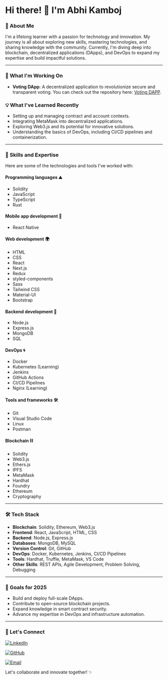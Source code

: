 # Hi there! 👋 I'm Abhi Kamboj

### 🚀 About Me
I'm a lifelong learner with a passion for technology and innovation. My journey is all about exploring new skills, mastering technologies, and sharing knowledge with the community. Currently, I'm diving deep into blockchain, decentralized applications (DApps), and DevOps to expand my expertise and build impactful solutions.

---

### 🌟 What I'm Working On
- **Voting DApp**: A decentralized application to revolutionize secure and transparent voting. You can check out the repository here: 
[Voting DAPP](https://github.com/abhikamboj2/Voting-DAPP).

### 💡 What I've Learned Recently
- Setting up and managing contract and account contexts.
- Integrating MetaMask into decentralized applications.
- Exploring Web3.js and its potential for innovative solutions.
- Understanding the basics of DevOps, including CI/CD pipelines and containerization.

---

### 🚀 Skills and Expertise
Here are some of the technologies and tools I've worked with:

#### Programming languages ⛰️
- Solidity
- JavaScript
- TypeScript
- Rust

#### Mobile app development 📱
- React Native

#### Web development 🌍
- HTML
- CSS
- React
- Next.js
- Redux
- styled-components
- Sass
- Tailwind CSS
- Material-UI
- Bootstrap

#### Backend development 🌳
- Node.js
- Express.js
- MongoDB
- SQL

#### DevOps 🌀
- Docker
- Kubernetes (Learning)
- Jenkins
- GitHub Actions
- CI/CD Pipelines
- Nginx (Learning)

#### Tools and frameworks 🛠️
- Git
- Visual Studio Code
- Linux
- Postman

#### Blockchain ⛓️
- Solidity
- Web3.js
- Ethers.js
- IPFS
- MetaMask
- Hardhat
- Foundry
- Ethereum
- Cryptography

---

### 🛠️ Tech Stack
- **Blockchain**: Solidity, Ethereum, Web3.js
- **Frontend**: React, JavaScript, HTML, CSS
- **Backend**: Node.js, Express.js
- **Databases**: MongoDB, MySQL
- **Version Control**: Git, GitHub
- **DevOps**: Docker, Kubernetes, Jenkins, CI/CD Pipelines
- **Tools**: Hardhat, Truffle, MetaMask, VS Code
- **Other Skills**: REST APIs, Agile Development, Problem Solving, Debugging

---

### 🌱 Goals for 2025
- Build and deploy full-scale DApps.
- Contribute to open-source blockchain projects.
- Expand knowledge in smart contract security.
- Advance my expertise in DevOps and infrastructure automation.

---

### 🤝 Let's Connect
[![LinkedIn](https://img.shields.io/badge/LinkedIn-Abhi%20Kamboj-blue?style=for-the-badge&logo=linkedin)](https://www.linkedin.com/in/abhi-kamboj-407826258/)

[![GitHub](https://img.shields.io/badge/GitHub-abhikamboj2-black?style=for-the-badge&logo=github)](https://github.com/abhikamboj2)

[![Email](https://img.shields.io/badge/Email-abhi.skamboj@gmail.com-red?style=for-the-badge&logo=gmail)](mailto:abhi.skamboj@gmail.com)

Let's collaborate and innovate together! ✨
